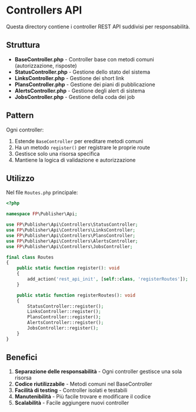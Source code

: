 # Controllers API

Questa directory contiene i controller REST API suddivisi per responsabilità.

## Struttura

- **BaseController.php** - Controller base con metodi comuni (autorizzazione, risposte)
- **StatusController.php** - Gestione dello stato del sistema
- **LinksController.php** - Gestione dei short link
- **PlansController.php** - Gestione dei piani di pubblicazione
- **AlertsController.php** - Gestione degli alert di sistema
- **JobsController.php** - Gestione della coda dei job

## Pattern

Ogni controller:

1. Estende `BaseController` per ereditare metodi comuni
2. Ha un metodo `register()` per registrare le proprie route
3. Gestisce solo una risorsa specifica
4. Mantiene la logica di validazione e autorizzazione

## Utilizzo

Nel file `Routes.php` principale:

```php
<?php

namespace FP\Publisher\Api;

use FP\Publisher\Api\Controllers\StatusController;
use FP\Publisher\Api\Controllers\LinksController;
use FP\Publisher\Api\Controllers\PlansController;
use FP\Publisher\Api\Controllers\AlertsController;
use FP\Publisher\Api\Controllers\JobsController;

final class Routes
{
    public static function register(): void
    {
        add_action('rest_api_init', [self::class, 'registerRoutes']);
    }

    public static function registerRoutes(): void
    {
        StatusController::register();
        LinksController::register();
        PlansController::register();
        AlertsController::register();
        JobsController::register();
    }
}
```

## Benefici

1. **Separazione delle responsabilità** - Ogni controller gestisce una sola risorsa
2. **Codice riutilizzabile** - Metodi comuni nel BaseController
3. **Facilità di testing** - Controller isolati e testabili
4. **Manutenibilità** - Più facile trovare e modificare il codice
5. **Scalabilità** - Facile aggiungere nuovi controller